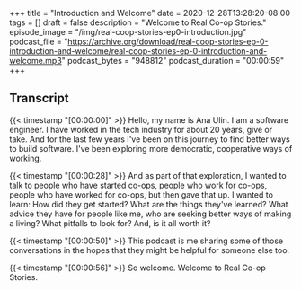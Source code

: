 +++
title = "Introduction and Welcome"
date = 2020-12-28T13:28:20-08:00
tags = []
draft = false
description = "Welcome to Real Co-op Stories."
episode_image = "/img/real-coop-stories-ep0-introduction.jpg"
podcast_file = "https://archive.org/download/real-coop-stories-ep-0-introduction-and-welcome/real-coop-stories-ep-0-introduction-and-welcome.mp3"
podcast_bytes = "948812"
podcast_duration = "00:00:59"
+++

## Transcript

{{< timestamp "[00:00:00]" >}} Hello, my name is Ana Ulin. I am a software engineer. I have worked in the tech industry for about 20 years, give or take. And for the last few years I've been on this journey to find better ways to build software. I've been exploring more democratic, cooperative ways of working.

{{< timestamp "[00:00:28]" >}} And as part of that exploration, I wanted to talk to people who have started co-ops, people who work for co-ops, people who have worked for co-ops, but then gave that up. I wanted to learn: How did they get started? What are the things they've learned? What advice they have for people like me, who are seeking better ways of making a living? What pitfalls to look for? And, is it all worth it?

{{< timestamp "[00:00:50]" >}} This podcast is me sharing some of those conversations in the hopes that they might be helpful for someone else too.

{{< timestamp "[00:00:56]" >}} So welcome. Welcome to Real Co-op Stories.
